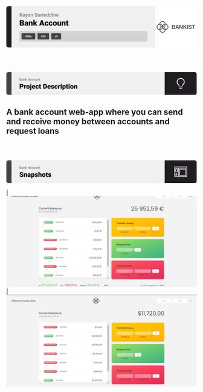 <img src="./readme/title1.svg"/>

<br><br>

<!-- project philosophy -->
<img src="./readme/title2.svg"/>

## A bank account web-app where you can send and receive money between accounts and request loans

<br><br>

<!-- Prototyping -->
<img src="./readme/title3.svg"/>

| ![Landing](./readme/demo.jpg)
| ![Landing](./readme/demo2.jpg)
